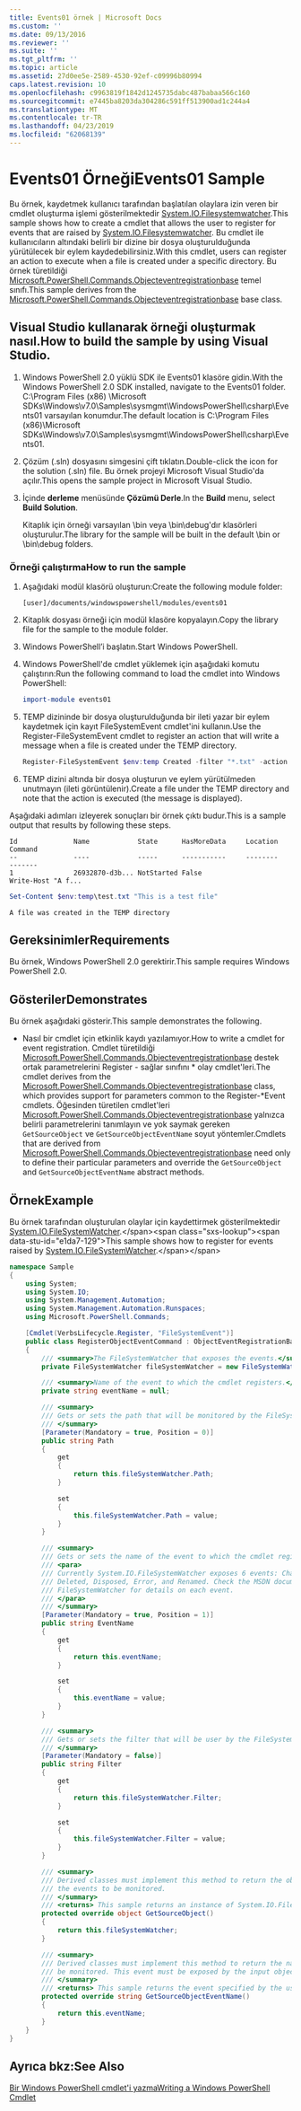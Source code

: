 ```yaml
---
title: Events01 örnek | Microsoft Docs
ms.custom: ''
ms.date: 09/13/2016
ms.reviewer: ''
ms.suite: ''
ms.tgt_pltfrm: ''
ms.topic: article
ms.assetid: 27d0ee5e-2589-4530-92ef-c09996b80994
caps.latest.revision: 10
ms.openlocfilehash: c9963819f1842d1245735dabc487babaa566c160
ms.sourcegitcommit: e7445ba8203da304286c591ff513900ad1c244a4
ms.translationtype: MT
ms.contentlocale: tr-TR
ms.lasthandoff: 04/23/2019
ms.locfileid: "62068139"
---
```

# <a name="events01-sample"></a><span data-ttu-id="e1da7-102">Events01 Örneği</span><span class="sxs-lookup"><span data-stu-id="e1da7-102">Events01 Sample</span></span>

<span data-ttu-id="e1da7-103">Bu örnek, kaydetmek kullanıcı tarafından başlatılan olaylara izin veren bir cmdlet oluşturma işlemi gösterilmektedir [System.IO.Filesystemwatcher](/dotnet/api/System.IO.FileSystemWatcher).</span><span class="sxs-lookup"><span data-stu-id="e1da7-103">This sample shows how to create a cmdlet that allows the user to register for events that are raised by [System.IO.Filesystemwatcher](/dotnet/api/System.IO.FileSystemWatcher).</span></span> <span data-ttu-id="e1da7-104">Bu cmdlet ile kullanıcıların altındaki belirli bir dizine bir dosya oluşturulduğunda yürütülecek bir eylem kaydedebilirsiniz.</span><span class="sxs-lookup"><span data-stu-id="e1da7-104">With this cmdlet, users can register an action to execute when a file is created under a specific directory.</span></span> <span data-ttu-id="e1da7-105">Bu örnek türetildiği [Microsoft.PowerShell.Commands.Objecteventregistrationbase](/dotnet/api/Microsoft.PowerShell.Commands.ObjectEventRegistrationBase) temel sınıfı.</span><span class="sxs-lookup"><span data-stu-id="e1da7-105">This sample derives from the [Microsoft.PowerShell.Commands.Objecteventregistrationbase](/dotnet/api/Microsoft.PowerShell.Commands.ObjectEventRegistrationBase) base class.</span></span>

## <a name="how-to-build-the-sample-by-using-visual-studio"></a><span data-ttu-id="e1da7-106">Visual Studio kullanarak örneği oluşturmak nasıl.</span><span class="sxs-lookup"><span data-stu-id="e1da7-106">How to build the sample by using Visual Studio.</span></span>

1. <span data-ttu-id="e1da7-107">Windows PowerShell 2.0 yüklü SDK ile Events01 klasöre gidin.</span><span class="sxs-lookup"><span data-stu-id="e1da7-107">With the Windows PowerShell 2.0 SDK installed, navigate to the Events01 folder.</span></span> <span data-ttu-id="e1da7-108">C:\Program Files (x86) \Microsoft SDKs\Windows\v7.0\Samples\sysmgmt\WindowsPowerShell\csharp\Events01 varsayılan konumdur.</span><span class="sxs-lookup"><span data-stu-id="e1da7-108">The default location is C:\Program Files (x86)\Microsoft SDKs\Windows\v7.0\Samples\sysmgmt\WindowsPowerShell\csharp\Events01.</span></span>

2. <span data-ttu-id="e1da7-109">Çözüm (.sln) dosyasını simgesini çift tıklatın.</span><span class="sxs-lookup"><span data-stu-id="e1da7-109">Double-click the icon for the solution (.sln) file.</span></span> <span data-ttu-id="e1da7-110">Bu örnek projeyi Microsoft Visual Studio'da açılır.</span><span class="sxs-lookup"><span data-stu-id="e1da7-110">This opens the sample project in Microsoft Visual Studio.</span></span>

3. <span data-ttu-id="e1da7-111">İçinde **derleme** menüsünde **Çözümü Derle**.</span><span class="sxs-lookup"><span data-stu-id="e1da7-111">In the **Build** menu, select **Build Solution**.</span></span>

    <span data-ttu-id="e1da7-112">Kitaplık için örneği varsayılan \bin veya \bin\debug'dır klasörleri oluşturulur.</span><span class="sxs-lookup"><span data-stu-id="e1da7-112">The library for the sample will be built in the default \bin or \bin\debug folders.</span></span>

### <a name="how-to-run-the-sample"></a><span data-ttu-id="e1da7-113">Örneği çalıştırma</span><span class="sxs-lookup"><span data-stu-id="e1da7-113">How to run the sample</span></span>

1. <span data-ttu-id="e1da7-114">Aşağıdaki modül klasörü oluşturun:</span><span class="sxs-lookup"><span data-stu-id="e1da7-114">Create the following module folder:</span></span>

    `[user]/documents/windowspowershell/modules/events01`

2. <span data-ttu-id="e1da7-115">Kitaplık dosyası örneği için modül klasöre kopyalayın.</span><span class="sxs-lookup"><span data-stu-id="e1da7-115">Copy the library file for the sample to the module folder.</span></span>

3. <span data-ttu-id="e1da7-116">Windows PowerShell’i başlatın.</span><span class="sxs-lookup"><span data-stu-id="e1da7-116">Start Windows PowerShell.</span></span>

4. <span data-ttu-id="e1da7-117">Windows PowerShell'de cmdlet yüklemek için aşağıdaki komutu çalıştırın:</span><span class="sxs-lookup"><span data-stu-id="e1da7-117">Run the following command to load the cmdlet into Windows PowerShell:</span></span>

    ```powershell
    import-module events01
    ```

5. <span data-ttu-id="e1da7-118">TEMP dizininde bir dosya oluşturulduğunda bir ileti yazar bir eylem kaydetmek için kayıt FileSystemEvent cmdlet'ini kullanın.</span><span class="sxs-lookup"><span data-stu-id="e1da7-118">Use the Register-FileSystemEvent cmdlet to register an action that will write a message when a file is created under the TEMP directory.</span></span>

    ```powershell
    Register-FileSystemEvent $env:temp Created -filter "*.txt" -action { Write-Host "A file was created in the TEMP directory" }
    ```

6. <span data-ttu-id="e1da7-119">TEMP dizini altında bir dosya oluşturun ve eylem yürütülmeden unutmayın (ileti görüntülenir).</span><span class="sxs-lookup"><span data-stu-id="e1da7-119">Create a file under the TEMP directory and note that the action is executed (the message is displayed).</span></span>

<span data-ttu-id="e1da7-120">Aşağıdaki adımları izleyerek sonuçları bir örnek çıktı budur.</span><span class="sxs-lookup"><span data-stu-id="e1da7-120">This is a sample output that results by following these steps.</span></span>

```output
Id              Name            State      HasMoreData     Location             Command
--              ----            -----      -----------     --------             -------
1               26932870-d3b... NotStarted False                                 Write-Host "A f...

```

```powershell
Set-Content $env:temp\test.txt "This is a test file"
```

```output
A file was created in the TEMP directory
```

## <a name="requirements"></a><span data-ttu-id="e1da7-121">Gereksinimler</span><span class="sxs-lookup"><span data-stu-id="e1da7-121">Requirements</span></span>

<span data-ttu-id="e1da7-122">Bu örnek, Windows PowerShell 2.0 gerektirir.</span><span class="sxs-lookup"><span data-stu-id="e1da7-122">This sample requires Windows PowerShell 2.0.</span></span>

## <a name="demonstrates"></a><span data-ttu-id="e1da7-123">Gösteriler</span><span class="sxs-lookup"><span data-stu-id="e1da7-123">Demonstrates</span></span>

<span data-ttu-id="e1da7-124">Bu örnek aşağıdaki gösterir.</span><span class="sxs-lookup"><span data-stu-id="e1da7-124">This sample demonstrates the following.</span></span>

- <span data-ttu-id="e1da7-125">Nasıl bir cmdlet için etkinlik kaydı yazılamıyor.</span><span class="sxs-lookup"><span data-stu-id="e1da7-125">How to write a cmdlet for event registration.</span></span> <span data-ttu-id="e1da7-126">Cmdlet türetildiği [Microsoft.PowerShell.Commands.Objecteventregistrationbase](/dotnet/api/Microsoft.PowerShell.Commands.ObjectEventRegistrationBase) destek ortak parametrelerini Register - sağlar sınıfını \* olay cmdlet'leri.</span><span class="sxs-lookup"><span data-stu-id="e1da7-126">The cmdlet derives from the [Microsoft.PowerShell.Commands.Objecteventregistrationbase](/dotnet/api/Microsoft.PowerShell.Commands.ObjectEventRegistrationBase) class, which provides support for parameters common to the Register-\*Event cmdlets.</span></span> <span data-ttu-id="e1da7-127">Öğesinden türetilen cmdlet'leri [Microsoft.PowerShell.Commands.Objecteventregistrationbase](/dotnet/api/Microsoft.PowerShell.Commands.ObjectEventRegistrationBase) yalnızca belirli parametrelerini tanımlayın ve yok saymak gereken `GetSourceObject` ve `GetSourceObjectEventName` soyut yöntemler.</span><span class="sxs-lookup"><span data-stu-id="e1da7-127">Cmdlets that are derived from [Microsoft.PowerShell.Commands.Objecteventregistrationbase](/dotnet/api/Microsoft.PowerShell.Commands.ObjectEventRegistrationBase) need only to define their particular parameters and override the `GetSourceObject` and `GetSourceObjectEventName` abstract methods.</span></span>

## <a name="example"></a><span data-ttu-id="e1da7-128">Örnek</span><span class="sxs-lookup"><span data-stu-id="e1da7-128">Example</span></span>

<span data-ttu-id="e1da7-129">Bu örnek tarafından oluşturulan olaylar için kaydettirmek gösterilmektedir [System.IO.FileSystemWatcher](https://msdn.microsoft.com/en-us/library/system.io.filesystemwatcher\(v=vs.110\).aspx).</span><span class="sxs-lookup"><span data-stu-id="e1da7-129">This sample shows how to register for events raised by [System.IO.FileSystemWatcher](https://msdn.microsoft.com/en-us/library/system.io.filesystemwatcher\(v=vs.110\).aspx).</span></span>

```csharp
namespace Sample
{
    using System;
    using System.IO;
    using System.Management.Automation;
    using System.Management.Automation.Runspaces;
    using Microsoft.PowerShell.Commands;

    [Cmdlet(VerbsLifecycle.Register, "FileSystemEvent")]
    public class RegisterObjectEventCommand : ObjectEventRegistrationBase
    {
        /// <summary>The FileSystemWatcher that exposes the events.</summary>
        private FileSystemWatcher fileSystemWatcher = new FileSystemWatcher();

        /// <summary>Name of the event to which the cmdlet registers.</summary>
        private string eventName = null;

        /// <summary>
        /// Gets or sets the path that will be monitored by the FileSystemWatcher.
        /// </summary>
        [Parameter(Mandatory = true, Position = 0)]
        public string Path
        {
            get
            {
                return this.fileSystemWatcher.Path;
            }

            set
            {
                this.fileSystemWatcher.Path = value;
            }
        }

        /// <summary>
        /// Gets or sets the name of the event to which the cmdlet registers.
        /// <para>
        /// Currently System.IO.FileSystemWatcher exposes 6 events: Changed, Created,
        /// Deleted, Disposed, Error, and Renamed. Check the MSDN documentation of
        /// FileSystemWatcher for details on each event.
        /// </para>
        /// </summary>
        [Parameter(Mandatory = true, Position = 1)]
        public string EventName
        {
            get
            {
                return this.eventName;
            }

            set
            {
                this.eventName = value;
            }
        }

        /// <summary>
        /// Gets or sets the filter that will be user by the FileSystemWatcher.
        /// </summary>
        [Parameter(Mandatory = false)]
        public string Filter
        {
            get
            {
                return this.fileSystemWatcher.Filter;
            }

            set
            {
                this.fileSystemWatcher.Filter = value;
            }
        }

        /// <summary>
        /// Derived classes must implement this method to return the object that generates
        /// the events to be monitored.
        /// </summary>
        /// <returns> This sample returns an instance of System.IO.FileSystemWatcher</returns>
        protected override object GetSourceObject()
        {
            return this.fileSystemWatcher;
        }

        /// <summary>
        /// Derived classes must implement this method to return the name of the event to
        /// be monitored. This event must be exposed by the input object.
        /// </summary>
        /// <returns> This sample returns the event specified by the user with the -EventName parameter.</returns>
        protected override string GetSourceObjectEventName()
        {
            return this.eventName;
        }
    }
}
```

## <a name="see-also"></a><span data-ttu-id="e1da7-130">Ayrıca bkz:</span><span class="sxs-lookup"><span data-stu-id="e1da7-130">See Also</span></span>

[<span data-ttu-id="e1da7-131">Bir Windows PowerShell cmdlet'i yazma</span><span class="sxs-lookup"><span data-stu-id="e1da7-131">Writing a Windows PowerShell Cmdlet</span></span>](./writing-a-windows-powershell-cmdlet.md)